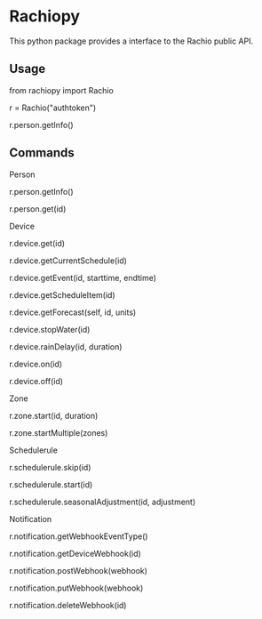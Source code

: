 Rachiopy
========
This python package provides a interface to the Rachio public API.

Usage
-----
from rachiopy import Rachio

r = Rachio("authtoken")

r.person.getInfo()

Commands
--------
Person

r.person.getInfo()

r.person.get(id)

Device

r.device.get(id)

r.device.getCurrentSchedule(id)

r.device.getEvent(id, starttime, endtime)

r.device.getScheduleItem(id)

r.device.getForecast(self, id, units)

r.device.stopWater(id)

r.device.rainDelay(id, duration)

r.device.on(id)

r.device.off(id)

Zone

r.zone.start(id, duration)

r.zone.startMultiple(zones)

Schedulerule

r.schedulerule.skip(id)

r.schedulerule.start(id)

r.schedulerule.seasonalAdjustment(id, adjustment)

Notification

r.notification.getWebhookEventType()

r.notification.getDeviceWebhook(id)

r.notification.postWebhook(webhook)

r.notification.putWebhook(webhook)

r.notification.deleteWebhook(id)
